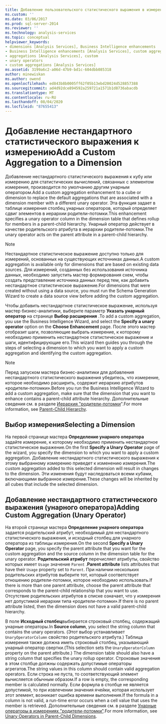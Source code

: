 ```yaml
---
title: Добавление пользовательского статистического выражения в измерение | Документация Майкрософт
ms.custom: ''
ms.date: 03/06/2017
ms.prod: sql-server-2014
ms.reviewer: ''
ms.technology: analysis-services
ms.topic: conceptual
helpviewer_keywords:
- dimensions [Analysis Services], Business Intelligence enhancements
- Business Intelligence enhancements [Analysis Services], custom aggregations
- aggregations [Analysis Services], custom
- unary operators
- custom aggregations [Analysis Services]
ms.assetid: 3199a6c2-a06d-47b9-bd1c-604dbb085318
author: minewiskan
ms.author: owend
ms.openlocfilehash: ed843b8b0005ff62f05b13ebd20024d528857388
ms.sourcegitcommit: ad4d92dce894592a259721a1571b1d8736abacdb
ms.translationtype: MT
ms.contentlocale: ru-RU
ms.lasthandoff: 08/04/2020
ms.locfileid: "87655413"
---
```

# <a name="add-a-custom-aggregation-to-a-dimension"></a><span data-ttu-id="35473-102">Добавление нестандартного статистического выражения к измерению</span><span class="sxs-lookup"><span data-stu-id="35473-102">Add a Custom Aggregation to a Dimension</span></span>
  <span data-ttu-id="35473-103">Добавление нестандартного статистического выражения к кубу или измерению для статистических вычислений, связанных с элементом измерения, производится по умолчанию другим унарным оператором.</span><span class="sxs-lookup"><span data-stu-id="35473-103">Add a custom aggregation enhancement to a cube or dimension to replace the default aggregations that are associated with a dimension member with a different unary operator.</span></span> <span data-ttu-id="35473-104">Эта функция задает в таблице измерения столбец унарных операторов, который определяет сдвиг элементов в иерархии родители-потомки.</span><span class="sxs-lookup"><span data-stu-id="35473-104">This enhancement specifies a unary operator column in the dimension table that defines rollup for members in a parent-child hierarchy.</span></span> <span data-ttu-id="35473-105">Унарный оператор действует в качестве родительского атрибута в иерархии родители-потомки.</span><span class="sxs-lookup"><span data-stu-id="35473-105">The unary operator acts on the parent attribute in a parent-child hierarchy.</span></span>  
  
> [!NOTE]  
>  <span data-ttu-id="35473-106">Нестандартное статистическое выражение доступно только для измерений, основанных на существующих источниках данных.</span><span class="sxs-lookup"><span data-stu-id="35473-106">A custom aggregation is available only for dimensions that are based on existing data sources.</span></span> <span data-ttu-id="35473-107">Для измерений, созданных без использования источника данных, необходимо запустить мастер формирования схем, чтобы создать представление источника данных перед тем, как добавить нестандартное статистическое выражение.</span><span class="sxs-lookup"><span data-stu-id="35473-107">For dimensions that were created without using a data source, you must run the Schema Generation Wizard to create a data source view before adding the custom aggregation.</span></span>  
  
 <span data-ttu-id="35473-108">Чтобы добавить нестандартное статистическое выражение, используя мастер бизнес-аналитики, выберите параметр **Указать унарный оператор** на странице **Выбор расширения** .</span><span class="sxs-lookup"><span data-stu-id="35473-108">To add a custom aggregation, you use the Business Intelligence Wizard, and select the **Specify a unary operator** option on the **Choose Enhancement** page.</span></span> <span data-ttu-id="35473-109">После этого мастер отобразит шаги, позволяющие выбрать измерение, к которому необходимо применить нестандартное статистическое выражение и шаги, идентифицирующие его.</span><span class="sxs-lookup"><span data-stu-id="35473-109">This wizard then guides you through the steps of selecting a dimension to which you want to apply a custom aggregation and identifying the custom aggregation.</span></span>  
  
> [!NOTE]  
>  <span data-ttu-id="35473-110">Перед запуском мастера бизнес-аналитики для добавления нестандартного статистического выражения убедитесь, что измерение, которое необходимо расширить, содержит иерархию атрибутов «родители-потомки».</span><span class="sxs-lookup"><span data-stu-id="35473-110">Before you run the Business Intelligence Wizard to add a custom aggregation, make sure that the dimension that you want to enhance contains a parent-child attribute hierarchy.</span></span> <span data-ttu-id="35473-111">Дополнительные сведения см. в разделе [Иерархия "родители-потомки](parent-child-dimension.md)".</span><span class="sxs-lookup"><span data-stu-id="35473-111">For more information, see [Parent-Child Hierarchy](parent-child-dimension.md).</span></span>  
  
## <a name="selecting-a-dimension"></a><span data-ttu-id="35473-112">Выбор измерения</span><span class="sxs-lookup"><span data-stu-id="35473-112">Selecting a Dimension</span></span>  
 <span data-ttu-id="35473-113">На первой странице мастера **Определение унарного оператора** задайте измерение, к которому необходимо применить нестандартное статистическое выражение.</span><span class="sxs-lookup"><span data-stu-id="35473-113">On the first **Specify a Unary Operator** page of the wizard, you specify the dimension to which you want to apply a custom aggregation.</span></span> <span data-ttu-id="35473-114">Добавление нестандартного статистического выражения к этому выбранному измерению приведет к изменению измерения.</span><span class="sxs-lookup"><span data-stu-id="35473-114">The custom aggregation added to this selected dimension will result in changes to the dimension.</span></span> <span data-ttu-id="35473-115">Эти изменения будут наследоваться всеми кубами, включающими выбранное измерение.</span><span class="sxs-lookup"><span data-stu-id="35473-115">These changes will be inherited by all cubes that include the selected dimension.</span></span>  
  
## <a name="adding-custom-aggregation-unary-operator"></a><span data-ttu-id="35473-116">Добавление нестандартного статистического выражения (унарного оператора)</span><span class="sxs-lookup"><span data-stu-id="35473-116">Adding Custom Aggregation (Unary Operator)</span></span>  
 <span data-ttu-id="35473-117">На второй странице мастера **Определение унарного оператора** задается родительский атрибут, необходимый для нестандартного статистического выражения, и исходный столбец для унарного оператора из таблицы измерения.</span><span class="sxs-lookup"><span data-stu-id="35473-117">On the second **Specify a Unary Operator** page, you specify the parent attribute that you want for the custom aggregation and the source column in the dimension table for the unary operator.</span></span> <span data-ttu-id="35473-118">**Родительский атрибут** перечисляет атрибуты, свойство которых имеет `Usage` значение `Parent` .</span><span class="sxs-lookup"><span data-stu-id="35473-118">**Parent attribute** lists attributes that have their `Usage` property set to `Parent`.</span></span> <span data-ttu-id="35473-119">При наличии нескольких родительских атрибутов выберите тот, который соответствует отношению родители-потомки, которое необходимо использовать.</span><span class="sxs-lookup"><span data-stu-id="35473-119">If there is more than one parent attribute, choose the parent attribute that corresponds to the parent-child relationship that you want to use.</span></span> <span data-ttu-id="35473-120">Отсутствие родительских атрибутов в списке означает, что у измерения нет допустимой иерархии типа «родители-потомки».</span><span class="sxs-lookup"><span data-stu-id="35473-120">If there is no parent attribute listed, then the dimension does not have a valid parent-child hierarchy.</span></span>  
  
 <span data-ttu-id="35473-121">В поле **Исходный столбец**выбирается строковый столбец, содержащий унарные операторы.</span><span class="sxs-lookup"><span data-stu-id="35473-121">In **Source column**, you select the string column that contains the unary operators.</span></span> <span data-ttu-id="35473-122">(Этот выбор устанавливает `UnaryOperatorColumn` свойство родительского атрибута.) Таблица измерения также должна иметь строковый столбец, указывающий унарный оператор свертки.</span><span class="sxs-lookup"><span data-stu-id="35473-122">(This selection sets the `UnaryOperatorColumn` property on the parent attribute.) The dimension table should also have a string column that specifies the unary rollup operator.</span></span> <span data-ttu-id="35473-123">Строковые значения в этом столбце должны содержать допустимые операторы агрегатов.</span><span class="sxs-lookup"><span data-stu-id="35473-123">The string values in this column should contain valid aggregation operators.</span></span> <span data-ttu-id="35473-124">Если строка не пуста, то соответствующий элемент вычисляется обычным образом.</span><span class="sxs-lookup"><span data-stu-id="35473-124">If a row is empty, the corresponding member is calculated normally.</span></span> <span data-ttu-id="35473-125">Если формула в столбце не является допустимой, то при извлечении значения ячейки, которая использует этот элемент, возникает ошибка времени выполнения.</span><span class="sxs-lookup"><span data-stu-id="35473-125">If the formula in a column is not valid, a run-time error occurs when a cell value that uses the member is retrieved.</span></span> <span data-ttu-id="35473-126">Дополнительные сведения см. в разделе [Унарные операторы в измерениях "родители-потомки"](parent-child-dimension-attributes-unary-operators.md).</span><span class="sxs-lookup"><span data-stu-id="35473-126">For more information, see [Unary Operators in Parent-Child Dimensions](parent-child-dimension-attributes-unary-operators.md).</span></span>  
  
  
